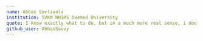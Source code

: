 ```yaml
---
name: Abbas Savliwala 
institution: SVKM NMIMS Deemed University 
quote: I know exactly what to do, but in a much more real sense, i don't know what to do.
github_user: AbbasSavvy
---
```

